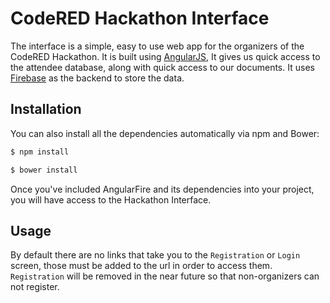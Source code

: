 
# CodeRED Hackathon Interface

The interface is a simple, easy to use web app for the organizers of the CodeRED Hackathon. It is built using [AngularJS](http://angularjs.org/), It gives us quick access to the attendee database, along with quick access to our documents. It uses [Firebase](http://www.firebase.com) as the backend to store the data.


## Installation

You can also install all the dependencies automatically via npm and Bower:

```bash
$ npm install
```

```bash
$ bower install
```

Once you've included AngularFire and its dependencies into your project, you will have access to
the Hackathon Interface.

## Usage

By default there are no links that take you to the `Registration` or `Login` screen, those must be added to the url in order to access them. `Registration` will be removed in the near future so that non-organizers can not register.